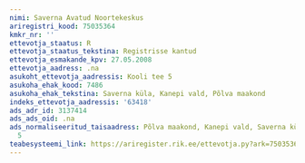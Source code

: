 ```yaml
---
nimi: Saverna Avatud Noortekeskus
ariregistri_kood: 75035364
kmkr_nr: ''
ettevotja_staatus: R
ettevotja_staatus_tekstina: Registrisse kantud
ettevotja_esmakande_kpv: 27.05.2008
ettevotja_aadress: .na
asukoht_ettevotja_aadressis: Kooli tee 5
asukoha_ehak_kood: 7486
asukoha_ehak_tekstina: Saverna küla, Kanepi vald, Põlva maakond
indeks_ettevotja_aadressis: '63418'
ads_adr_id: 3137414
ads_ads_oid: .na
ads_normaliseeritud_taisaadress: Põlva maakond, Kanepi vald, Saverna küla, Kooli tee
  5
teabesysteemi_link: https://ariregister.rik.ee/ettevotja.py?ark=75035364&ref=rekvisiidid
---
```

